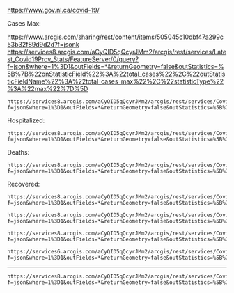 
https://www.gov.nl.ca/covid-19/

Cases Max:

https://www.arcgis.com/sharing/rest/content/items/505045c10dbf47a299c53b32f89d9d2d?f=jsonk
https://services8.arcgis.com/aCyQID5qQcyrJMm2/arcgis/rest/services/Latest_Covid19Prov_Stats/FeatureServer/0/query?f=json&where=1%3D1&outFields=*&returnGeometry=false&outStatistics=%5B%7B%22onStatisticField%22%3A%22total_cases%22%2C%22outStatisticFieldName%22%3A%22total_cases_max%22%2C%22statisticType%22%3A%22max%22%7D%5D

    https://services8.arcgis.com/aCyQID5qQcyrJMm2/arcgis/rest/services/Covid19_ProvPublic/FeatureServer/0/query?f=json&where=1%3D1&outFields=*&returnGeometry=false&outStatistics=%5B%7B%22onStatisticField%22%3A%22total_cases%22%2C%22outStatisticFieldName%22%3A%22total_cases_max%22%2C%22statisticType%22%3A%22max%22%7D%5D


Hospitalized:

    https://services8.arcgis.com/aCyQID5qQcyrJMm2/arcgis/rest/services/Covid19_ProvPublic/FeatureServer/0/query?f=json&where=1%3D1&outFields=*&returnGeometry=false&outStatistics=%5B%7B%22onStatisticField%22%3A%22total_hospitalized%22%2C%22outStatisticFieldName%22%3A%22total_hospitalized_max%22%2C%22statisticType%22%3A%22max%22%7D%5D

Deaths:

    https://services8.arcgis.com/aCyQID5qQcyrJMm2/arcgis/rest/services/Covid19_ProvPublic/FeatureServer/0/query?f=json&where=1%3D1&outFields=*&returnGeometry=false&outStatistics=%5B%7B%22onStatisticField%22%3A%22total_deaths%22%2C%22outStatisticFieldName%22%3A%22total_deaths_max%22%2C%22statisticType%22%3A%22max%22%7D%5D

Recovered:

    https://services8.arcgis.com/aCyQID5qQcyrJMm2/arcgis/rest/services/Covid19_ProvPublic/FeatureServer/0/query?f=json&where=1%3D1&outFields=*&returnGeometry=false&outStatistics=%5B%7B%22onStatisticField%22%3A%22total_recovered%22%2C%22outStatisticFieldName%22%3A%22total_recovered_max%22%2C%22statisticType%22%3A%22max%22%7D%5D

    https://services8.arcgis.com/aCyQID5qQcyrJMm2/arcgis/rest/services/Covid19_ProvPublic/FeatureServer/0/query?f=json&where=1%3D1&outFields=*&returnGeometry=false&outStatistics=%5B%7B%22onStatisticField%22%3A%22total_deaths%22%2C%22outStatisticFieldName%22%3A%22total_deaths_max%22%2C%22statisticType%22%3A%22max%22%7D%5D

    https://services8.arcgis.com/aCyQID5qQcyrJMm2/arcgis/rest/services/Covid19_ProvPublic/FeatureServer/0/query?f=json&where=1%3D1&outFields=*&returnGeometry=false&outStatistics=%5B%7B%22onStatisticField%22%3A%22total_tests_delivered%22%2C%22outStatisticFieldName%22%3A%22total_tests_delivered_max%22%2C%22statisticType%22%3A%22max%22%7D%5D

    https://services6.arcgis.com/aCyQID5qQcyrJMm2/arcgis/rest/services/Covid19_ProvPublic/FeatureServer/0/query?f=json&where=1%3D1&outFields=*&returnGeometry=false&outStatistics=%5B%7B%22onStatisticField%22%3A%22date_of_update%22%2C%22outStatisticFieldName%22%3A%22date_of_update_max%22%2C%22statisticType%22%3A%22max%22%7D%5D


----
    https://services8.arcgis.com/aCyQID5qQcyrJMm2/arcgis/rest/services/Covid19_ProvPublic/FeatureServer/0/query?f=json&where=1%3D1&outFields=*&returnGeometry=false&outStatistics=%5B%7B%22onStatisticField%22%3A%22total_deaths%22%2C%22outStatisticFieldName%22%3A%22total_deaths_max%22%2C%22statisticType%22%3A%22max%22%7D%5D&outStatistics=%5B%7B%22onStatisticField%22%3A%22total_recovered%22%2C%22outStatisticFieldName%22%3A%22total_recovered_max%22%2C%22statisticType%22%3A%22max%22%7D%5D
